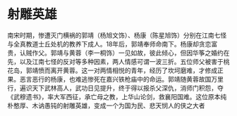 # 射雕英雄
南宋时期，惨遭灭门横祸的郭靖（杨旭文饰）、杨康（陈星旭饰）分别在江南七怪与全真教道士丘处机的教养下成人。18年后，郭靖奉师命南下。杨康却贪恋富贵，认贼作父。郭靖与黄蓉（李一桐饰）一见如故，彼此倾心，但因华筝之婚约在先，以及江南七怪的反对等多种因素，两人情感可谓一波三折。五位师父被害于桃花岛，郭靖愤而离开黄蓉。这一对两情相悦的青年，经历了坎坷磨难，才修成正果。恶言恶行的杨康，也难逃惨死在嘉兴铁枪庙中的命运。郭靖随黄蓉故国万里行，遍识天下武林高人，武功日见提升，终于得以报杀父深仇，消师门积怨，夺《武穆遗书》，率大军西征，承亡母之教，上华山论剑，救襄阳国难。这位原本纯朴憨厚、木讷愚钝的射雕英雄，变成一个为国为民、悲天悯人的侠之大者